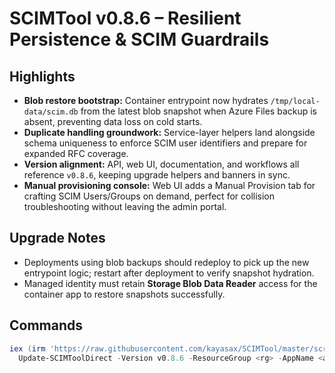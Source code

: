 # SCIMTool v0.8.6 – Resilient Persistence & SCIM Guardrails

## Highlights
- **Blob restore bootstrap:** Container entrypoint now hydrates `/tmp/local-data/scim.db` from the latest blob snapshot when Azure Files backup is absent, preventing data loss on cold starts.
- **Duplicate handling groundwork:** Service-layer helpers land alongside schema uniqueness to enforce SCIM user identifiers and prepare for expanded RFC coverage.
- **Version alignment:** API, web UI, documentation, and workflows all reference `v0.8.6`, keeping upgrade helpers and banners in sync.
- **Manual provisioning console:** Web UI adds a Manual Provision tab for crafting SCIM Users/Groups on demand, perfect for collision troubleshooting without leaving the admin portal.

## Upgrade Notes
- Deployments using blob backups should redeploy to pick up the new entrypoint logic; restart after deployment to verify snapshot hydration.
- Managed identity must retain **Storage Blob Data Reader** access for the container app to restore snapshots successfully.

## Commands
```powershell
iex (irm 'https://raw.githubusercontent.com/kayasax/SCIMTool/master/scripts/update-scimtool-direct.ps1'); \
  Update-SCIMToolDirect -Version v0.8.6 -ResourceGroup <rg> -AppName <app> -NoPrompt
```
